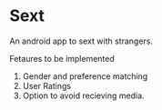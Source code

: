 # Sext
An android app to sext with strangers.

Fetaures to be implemented
1. Gender and preference matching
2. User Ratings
3. Option to avoid recieving media.